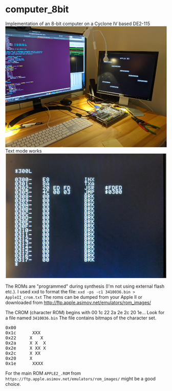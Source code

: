 # computer_8bit
Implementation of an 8-bit computer on a Cyclone IV based DE2-115
![Dev Setup](/doc/boots_FB_in_progress.png) 
Text mode works
![FB text mode works](doc/txt_mode_works.png) 


The ROMs are "programmed" during synthesis (I'm not using external flash etc.). I used xxd to format the file:
`xxd -ps -c1 3410036.bin > AppleII_crom.txt` The roms can be dumped from your Apple II or downloaded from http://ftp.apple.asimov.net/emulators/rom_images/ 

The CROM (character ROM) begins with 00 1c 22 2a 2e 2c 20 1e... Look for a file named `3410036.bin` The file contains bitmaps of the character set.
<pre>
0x00   
0x1c      XXX  
0x22     X   X 
0x2a     X X  X
0x2e     X XX X
0x2c     X XX
0x20     X
0x1e      XXXX
</pre>

For the main ROM `APPLE2_.ROM` from `https://ftp.apple.asimov.net/emulators/rom_images/` might be a good choice. 
